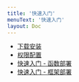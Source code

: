 ```yaml
---
title: '快速入门'
menuText: '快速入门'
layout: Doc
---
```


  - [下载安装](./installation)
  - [权限配置](./credential)
  - [快速入门 - 函数部署](./quickStart-fun)
  - [快速入门 - 框架部署](./quickStart-frame)
